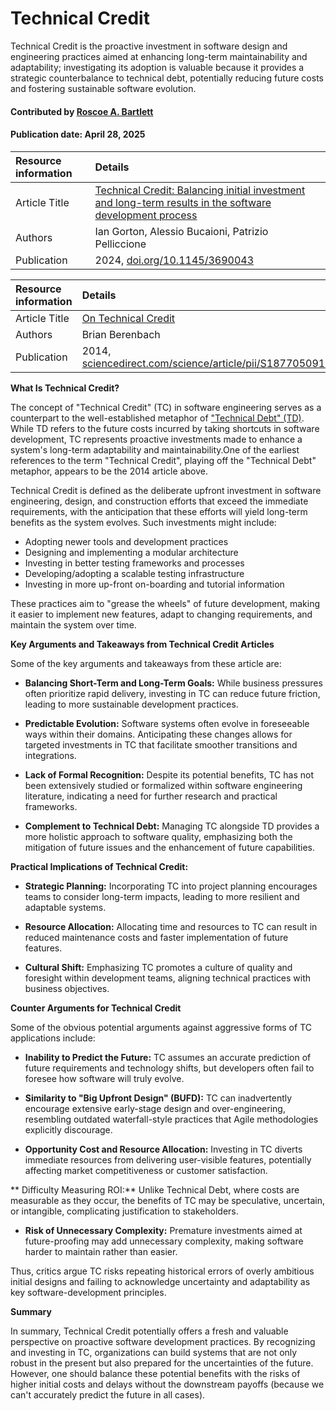 # Technical Credit

<!--deck text start-->

Technical Credit is the proactive investment in software design and engineering practices aimed at enhancing long-term maintainability and adaptability; investigating its adoption is valuable because it provides a strategic counterbalance to technical debt, potentially reducing future costs and fostering sustainable software evolution.

<!--deck text end-->

#### Contributed by [Roscoe A. Bartlett](https://github.com/bartlettroscoe "Roscoe A. Bartlett")
#### Publication date: April 28, 2025

Resource information | Details
:--- | :---
Article Title | [Technical Credit: Balancing initial investment and long-term results in the software development process](https://dl.acm.org/doi/10.1145/3690043)
Authors | Ian Gorton, Alessio Bucaioni, Patrizio Pelliccione
Publication | 2024, [doi.org/10.1145/3690043](https://doi.org/10.1145/3690043)

Resource information | Details
:--- | :---
Article Title | [On Technical Credit](https://www.sciencedirect.com/science/article/pii/S1877050914001252)
Authors | Brian Berenbach
Publication | 2014, [sciencedirect.com/science/article/pii/S1877050914001252](https://www.sciencedirect.com/science/article/pii/S1877050914001252)

**What Is Technical Credit?**

The concept of "Technical Credit" (TC) in software engineering serves as a counterpart to the well-established metaphor of ["Technical Debt" (TD)](https://bssw.io/items/technical-debt-in-practice-how-to-find-it-and-fix-it).
While TD refers to the future costs incurred by taking shortcuts in software development, TC represents proactive investments made to enhance a system's long-term adaptability and maintainability.​
One of the earliest references to the term "Technical Credit", playing off the "Technical Debt" metaphor, appears to be the 2014 article above.

Technical Credit is defined as the deliberate upfront investment in software engineering, design, and construction efforts that exceed the immediate requirements, with the anticipation that these efforts will yield long-term benefits as the system evolves.
Such investments might include:​

* Adopting newer tools and development practices
* Designing and implementing a modular architecture
* Investing in better testing frameworks​ and processes
* Developing/adopting a scalable testing infrastructure
* Investing in more up-front on-boarding and tutorial information

These practices aim to "grease the wheels" of future development, making it easier to implement new features, adapt to changing requirements, and maintain the system over time. ​

**Key Arguments and Takeaways from Technical Credit Articles**

Some of the key arguments and takeaways from these article are:

* **Balancing Short-Term and Long-Term Goals:** While business pressures often prioritize rapid delivery, investing in TC can reduce future friction, leading to more sustainable development practices.

* **Predictable Evolution:** Software systems often evolve in foreseeable ways within their domains.
Anticipating these changes allows for targeted investments in TC that facilitate smoother transitions and integrations. ​

* **Lack of Formal Recognition:** Despite its potential benefits, TC has not been extensively studied or formalized within software engineering literature, indicating a need for further research and practical frameworks.

* **Complement to Technical Debt:** Managing TC alongside TD provides a more holistic approach to software quality, emphasizing both the mitigation of future issues and the enhancement of future capabilities. ​

**Practical Implications of Technical Credit:**

* **Strategic Planning:** Incorporating TC into project planning encourages teams to consider long-term impacts, leading to more resilient and adaptable systems.​

* **Resource Allocation:** Allocating time and resources to TC can result in reduced maintenance costs and faster implementation of future features.​

* **Cultural Shift:** Emphasizing TC promotes a culture of quality and foresight within development teams, aligning technical practices with business objectives.​

**Counter Arguments for Technical Credit**

Some of the obvious potential arguments against aggressive forms of TC applications include:

* **Inability to Predict the Future:** TC assumes an accurate prediction of future requirements and technology shifts, but developers often fail to foresee how software will truly evolve.

* **Similarity to "Big Upfront Design" (BUFD):** TC can inadvertently encourage extensive early-stage design and over-engineering, resembling outdated waterfall-style practices that Agile methodologies explicitly discourage.

* **Opportunity Cost and Resource Allocation:** Investing in TC diverts immediate resources from delivering user-visible features, potentially affecting market competitiveness or customer satisfaction.

** Difficulty Measuring ROI:** Unlike Technical Debt, where costs are measurable as they occur, the benefits of TC may be speculative, uncertain, or intangible, complicating justification to stakeholders.

* **Risk of Unnecessary Complexity:** Premature investments aimed at future-proofing may add unnecessary complexity, making software harder to maintain rather than easier.

Thus, critics argue TC risks repeating historical errors of overly ambitious initial designs and failing to acknowledge uncertainty and adaptability as key software-development principles.


**Summary**

In summary, Technical Credit potentially offers a fresh and valuable perspective on proactive software development practices.
By recognizing and investing in TC, organizations can build systems that are not only robust in the present but also prepared for the uncertainties of the future.
However, one should balance these potential benefits with the risks of higher initial costs and delays without the downstream payoffs (because we can't accurately predict the future in all cases).

<!---
Publish: yes
Topics: ???
Pinned: no
RSS update: 2025-04-28
--->
